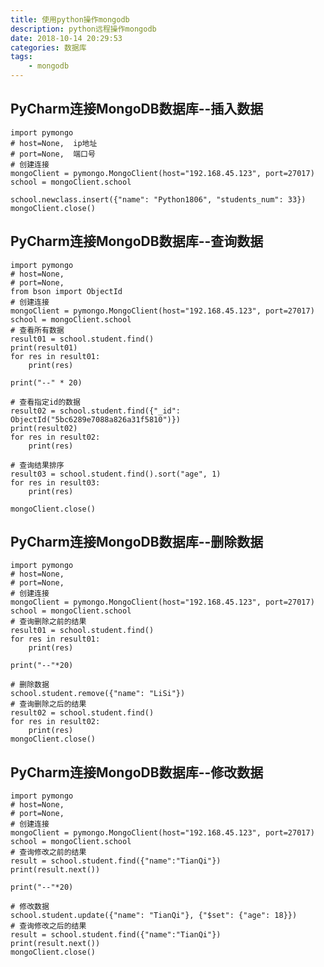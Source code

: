 ```yaml
---
title: 使用python操作mongodb
description: python远程操作mongodb
date: 2018-10-14 20:29:53
categories: 数据库
tags:
    - mongodb
---
```




## PyCharm连接MongoDB数据库--插入数据

	import pymongo
	# host=None,  ip地址
	# port=None,  端口号
	# 创建连接
	mongoClient = pymongo.MongoClient(host="192.168.45.123", port=27017)
	school = mongoClient.school
	
	school.newclass.insert({"name": "Python1806", "students_num": 33})
	mongoClient.close()


## PyCharm连接MongoDB数据库--查询数据
	import pymongo
	# host=None,
	# port=None,
	from bson import ObjectId
	# 创建连接
	mongoClient = pymongo.MongoClient(host="192.168.45.123", port=27017)
	school = mongoClient.school
	# 查看所有数据
	result01 = school.student.find()
	print(result01)
	for res in result01:
	    print(res)
	
	print("--" * 20)
	
	# 查看指定id的数据
	result02 = school.student.find({"_id": ObjectId("5bc6289e7088a826a31f5810")})
	print(result02)
	for res in result02:
	    print(res)
	
	# 查询结果排序
	result03 = school.student.find().sort("age", 1)
	for res in result03:
	    print(res)
	
	mongoClient.close()




## PyCharm连接MongoDB数据库--删除数据
	import pymongo
	# host=None,
	# port=None,
	# 创建连接
	mongoClient = pymongo.MongoClient(host="192.168.45.123", port=27017)
	school = mongoClient.school
	# 查询删除之前的结果
	result01 = school.student.find()
	for res in result01:
	    print(res)
	
	print("--"*20)
	
	# 删除数据
	school.student.remove({"name": "LiSi"})
	# 查询删除之后的结果
	result02 = school.student.find()
	for res in result02:
	    print(res)
	mongoClient.close()




## PyCharm连接MongoDB数据库--修改数据
	import pymongo
	# host=None,
	# port=None,
	# 创建连接
	mongoClient = pymongo.MongoClient(host="192.168.45.123", port=27017)
	school = mongoClient.school
	# 查询修改之前的结果
	result = school.student.find({"name":"TianQi"})
	print(result.next())
		
	print("--"*20)
	
	# 修改数据
	school.student.update({"name": "TianQi"}, {"$set": {"age": 18}})
	# 查询修改之后的结果
	result = school.student.find({"name":"TianQi"})
	print(result.next())
	mongoClient.close()